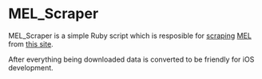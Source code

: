 MEL_Scraper
===

MEL_Scraper is a simple Ruby script which is resposible for [scraping](http://en.wikipedia.org/wiki/Web_scraping) 
[MEL](http://en.wikipedia.org/wiki/Master_minimum_equipment_list) from [this site](http://www.s-techent.com/ATA100.htm).

After everything being downloaded data is converted to be friendly for iOS development.

